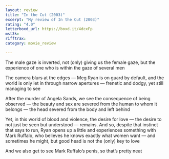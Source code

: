 ```yaml
---
layout: review
title: "In the Cut (2003)"
excerpt: "My review of In the Cut (2003)"
rating: "4.0"
letterboxd_url: https://boxd.it/4dcxFp
mst3k: 
rifftrax: 
category: movie_review

---
```


The male gaze is inverted, not (only) giving us the female gaze, but the experience of one who is within the gaze of several men

The camera blurs at the edges — Meg Ryan is on guard by default, and the world is only let in through narrow apertures — frenetic and dodgy, yet still managing to see

After the murder of Angela Sands, we see the consequence of being observed — the beauty and sex are severed from the human to whom it belongs — the head severed from the body and left behind

Yet, in this world of blood and violence, the desire for love — the desire to not just be seen but understood — remains. And so, despite that instinct that says to run, Ryan opens up a little and experiences something with Mark Ruffalo, who believes he knows exactly what women want — and sometimes he might, but good head is not the (only) key to love

And we also get to see Mark Ruffalo’s penis, so that’s pretty neat